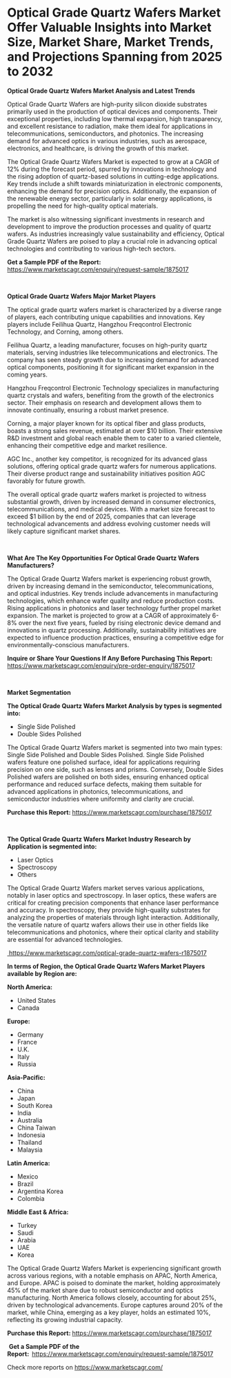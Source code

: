 <p><h1>Optical Grade Quartz Wafers Market Offer Valuable Insights into Market Size, Market Share, Market Trends, and Projections Spanning from 2025 to 2032</h1></p><p><strong>Optical Grade Quartz Wafers Market Analysis and Latest Trends</strong></p>
<p><p>Optical Grade Quartz Wafers are high-purity silicon dioxide substrates primarily used in the production of optical devices and components. Their exceptional properties, including low thermal expansion, high transparency, and excellent resistance to radiation, make them ideal for applications in telecommunications, semiconductors, and photonics. The increasing demand for advanced optics in various industries, such as aerospace, electronics, and healthcare, is driving the growth of this market.</p><p>The Optical Grade Quartz Wafers Market is expected to grow at a CAGR of 12% during the forecast period, spurred by innovations in technology and the rising adoption of quartz-based solutions in cutting-edge applications. Key trends include a shift towards miniaturization in electronic components, enhancing the demand for precision optics. Additionally, the expansion of the renewable energy sector, particularly in solar energy applications, is propelling the need for high-quality optical materials.</p><p>The market is also witnessing significant investments in research and development to improve the production processes and quality of quartz wafers. As industries increasingly value sustainability and efficiency, Optical Grade Quartz Wafers are poised to play a crucial role in advancing optical technologies and contributing to various high-tech sectors.</p></p>
<p><strong>Get a Sample PDF of the Report:&nbsp;</strong> <a href="https://www.marketscagr.com/enquiry/request-sample/1875017?utm_campaign=2383&utm_medium=2&utm_source=Github&utm_content=ia&utm_term=03042025&utm_id=optical-grade-quartz-wafers">https://www.marketscagr.com/enquiry/request-sample/1875017</a></p>
<p>&nbsp;</p>
<p><strong>Optical Grade Quartz Wafers Major Market Players</strong></p>
<p><p>The optical grade quartz wafers market is characterized by a diverse range of players, each contributing unique capabilities and innovations. Key players include Feilihua Quartz, Hangzhou Freqcontrol Electronic Technology, and Corning, among others.</p><p>Feilihua Quartz, a leading manufacturer, focuses on high-purity quartz materials, serving industries like telecommunications and electronics. The company has seen steady growth due to increasing demand for advanced optical components, positioning it for significant market expansion in the coming years.</p><p>Hangzhou Freqcontrol Electronic Technology specializes in manufacturing quartz crystals and wafers, benefiting from the growth of the electronics sector. Their emphasis on research and development allows them to innovate continually, ensuring a robust market presence.</p><p>Corning, a major player known for its optical fiber and glass products, boasts a strong sales revenue, estimated at over $10 billion. Their extensive R&D investment and global reach enable them to cater to a varied clientele, enhancing their competitive edge and market resilience.</p><p>AGC Inc., another key competitor, is recognized for its advanced glass solutions, offering optical grade quartz wafers for numerous applications. Their diverse product range and sustainability initiatives position AGC favorably for future growth.</p><p>The overall optical grade quartz wafers market is projected to witness substantial growth, driven by increased demand in consumer electronics, telecommunications, and medical devices. With a market size forecast to exceed $1 billion by the end of 2025, companies that can leverage technological advancements and address evolving customer needs will likely capture significant market shares.</p></p>
<p>&nbsp;</p>
<p><strong>What Are The Key Opportunities For Optical Grade Quartz Wafers Manufacturers?</strong></p>
<p><p>The Optical Grade Quartz Wafers market is experiencing robust growth, driven by increasing demand in the semiconductor, telecommunications, and optical industries. Key trends include advancements in manufacturing technologies, which enhance wafer quality and reduce production costs. Rising applications in photonics and laser technology further propel market expansion. The market is projected to grow at a CAGR of approximately 6-8% over the next five years, fueled by rising electronic device demand and innovations in quartz processing. Additionally, sustainability initiatives are expected to influence production practices, ensuring a competitive edge for environmentally-conscious manufacturers.</p></p>
<p><strong>Inquire or Share Your Questions If Any Before Purchasing This Report:</strong> <a href="https://www.marketscagr.com/enquiry/pre-order-enquiry/1875017?utm_campaign=2383&utm_medium=2&utm_source=Github&utm_content=ia&utm_term=03042025&utm_id=optical-grade-quartz-wafers">https://www.marketscagr.com/enquiry/pre-order-enquiry/1875017</a></p>
<p>&nbsp;</p>
<p><strong>Market Segmentation</strong></p>
<p><strong>The Optical Grade Quartz Wafers Market Analysis by types is segmented into:</strong></p>
<p><ul><li>Single Side Polished</li><li>Double Sides Polished</li></ul></p>
<p><p>The Optical Grade Quartz Wafers market is segmented into two main types: Single Side Polished and Double Sides Polished. Single Side Polished wafers feature one polished surface, ideal for applications requiring precision on one side, such as lenses and prisms. Conversely, Double Sides Polished wafers are polished on both sides, ensuring enhanced optical performance and reduced surface defects, making them suitable for advanced applications in photonics, telecommunications, and semiconductor industries where uniformity and clarity are crucial.</p></p>
<p><strong>Purchase this Report:&nbsp;</strong><a href="https://www.marketscagr.com/purchase/1875017?utm_campaign=2383&utm_medium=2&utm_source=Github&utm_content=ia&utm_term=03042025&utm_id=optical-grade-quartz-wafers">https://www.marketscagr.com/purchase/1875017</a></p>
<p>&nbsp;</p>
<p><strong>The Optical Grade Quartz Wafers Market Industry Research by Application is segmented into:</strong></p>
<p><ul><li>Laser Optics</li><li>Spectroscopy</li><li>Others</li></ul></p>
<p><p>The Optical Grade Quartz Wafers market serves various applications, notably in laser optics and spectroscopy. In laser optics, these wafers are critical for creating precision components that enhance laser performance and accuracy. In spectroscopy, they provide high-quality substrates for analyzing the properties of materials through light interaction. Additionally, the versatile nature of quartz wafers allows their use in other fields like telecommunications and photonics, where their optical clarity and stability are essential for advanced technologies.</p></p>
<p><a href="https://www.marketscagr.com/optical-grade-quartz-wafers-r1875017?utm_campaign=2383&utm_medium=2&utm_source=Github&utm_content=ia&utm_term=03042025&utm_id=optical-grade-quartz-wafers">&nbsp;https://www.marketscagr.com/optical-grade-quartz-wafers-r1875017</a></p>
<p><strong>In terms of Region, the Optical Grade Quartz Wafers Market Players available by Region are:</strong></p>
<p>
    <p> <strong> North America: </strong>
        <ul>
            <li>United States</li>
            <li>Canada</li>
        </ul>
        </p> 
    <p> <strong> Europe: </strong>
        <ul>
            <li>Germany</li>
            <li>France</li>
            <li>U.K.</li>
            <li>Italy</li>
            <li>Russia</li>
        </ul>
        </p> 
    <p> <strong> Asia-Pacific: </strong>
        <ul>
            <li>China</li>
            <li>Japan</li>
            <li>South Korea</li>
            <li>India</li>
            <li>Australia</li>
            <li>China Taiwan</li>
            <li>Indonesia</li>
            <li>Thailand</li>
            <li>Malaysia</li>
        </ul>
        </p> 
    <p> <strong> Latin America: </strong>
        <ul>
            <li>Mexico</li>
            <li>Brazil</li>
            <li>Argentina Korea</li>
            <li>Colombia</li>
        </ul>
        </p> 
    <p> <strong> Middle East & Africa: </strong>
        <ul>
            <li>Turkey</li>
            <li>Saudi</li>
            <li>Arabia</li>
            <li>UAE</li>
            <li>Korea</li>
        </ul>
    </p>
    </p>
<p><p>The Optical Grade Quartz Wafers Market is experiencing significant growth across various regions, with a notable emphasis on APAC, North America, and Europe. APAC is poised to dominate the market, holding approximately 45% of the market share due to robust semiconductor and optics manufacturing. North America follows closely, accounting for about 25%, driven by technological advancements. Europe captures around 20% of the market, while China, emerging as a key player, holds an estimated 10%, reflecting its growing industrial capacity.</p></p>
<p><strong>Purchase this Report: </strong><a href="https://www.marketscagr.com/purchase/1875017?utm_campaign=2383&utm_medium=2&utm_source=Github&utm_content=ia&utm_term=03042025&utm_id=optical-grade-quartz-wafers">https://www.marketscagr.com/purchase/1875017</a></p>
<p>&nbsp;<strong>Get a Sample PDF of the Report:&nbsp;&nbsp;</strong><a href="https://www.marketscagr.com/enquiry/request-sample/1875017?utm_campaign=2383&utm_medium=2&utm_source=Github&utm_content=ia&utm_term=03042025&utm_id=optical-grade-quartz-wafers">https://www.marketscagr.com/enquiry/request-sample/1875017</a></p>
<p><strong></strong></p>
<p>Check more reports on <a href="https://www.marketscagr.com/?utm_campaign=2383&utm_medium=2&utm_source=Github&utm_content=ia&utm_term=03042025&utm_id=optical-grade-quartz-wafers">https://www.marketscagr.com/</a></p>